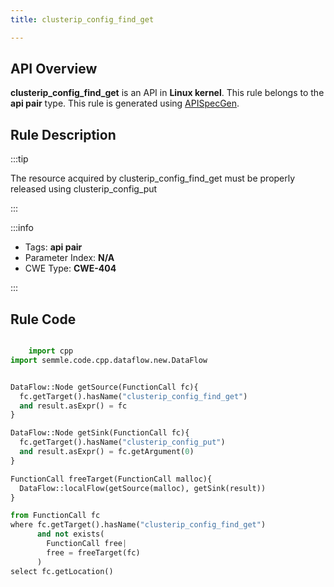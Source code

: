 ```yaml
---
title: clusterip_config_find_get

---
```



## API Overview
**clusterip_config_find_get** is an API in **Linux kernel**. This rule belongs to the **api pair** type. This rule is generated using [APISpecGen](../../tools/APISpecGen).
## Rule Description

:::tip

The resource acquired by clusterip_config_find_get must be properly released using clusterip_config_put

:::

:::info

- Tags: **api pair**
- Parameter Index: **N/A**
- CWE Type: **CWE-404**

:::

## Rule Code
```python

    import cpp
import semmle.code.cpp.dataflow.new.DataFlow


DataFlow::Node getSource(FunctionCall fc){
  fc.getTarget().hasName("clusterip_config_find_get")
  and result.asExpr() = fc
}

DataFlow::Node getSink(FunctionCall fc){
  fc.getTarget().hasName("clusterip_config_put")
  and result.asExpr() = fc.getArgument(0)
}

FunctionCall freeTarget(FunctionCall malloc){
  DataFlow::localFlow(getSource(malloc), getSink(result))
}

from FunctionCall fc
where fc.getTarget().hasName("clusterip_config_find_get")
      and not exists(
        FunctionCall free| 
        free = freeTarget(fc)
      )
select fc.getLocation()

    
```